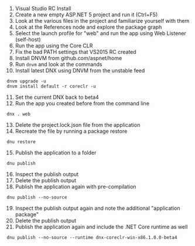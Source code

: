1. Visual Studio RC Install
2. Create a new empty ASP.NET 5 project and run it (Ctrl+F5)
3. Look at the various files in the project and familiarize yourself with them
4. Look at the References node and explore the package graph
5. Select the launch profile for "web" and run the app using Web Listener (self-host)
6. Run the app using the Core CLR
7. Fix the bad PATH settings that VS2015 RC created
8. Install DNVM from github.com/aspnet/home
9. Run `dnvm` and look at the commands
10. Install latest DNX using DNVM from the unstable feed

  ```
  dnvm upgrade -u
  dnvm install default -r coreclr -u
  ```

11. Set the current DNX back to beta4
12. Run the app you created before from the command line

  ```
  dnx . web
  ```

13. Delete the project.lock.json file from the application
14. Recreate the file by running a package restore

  ```
  dnu restore
  ```

15. Publish the application to a folder

  ```
  dnu publish
  ```

16. Inspect the publish output
17. Delete the publish output
18. Publish the application again with pre-compilation

  ```
  dnu publish --no-source
  ```

19. Inspect the publish output again and note the additional "application package"
20. Delete the publish output
21. Publish the application again and include the .NET Core runtime as well

  ```
  dnu publish --no-source --runtime dnx-coreclr-win-x86.1.0.0-beta4
  ```
